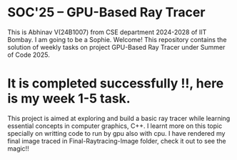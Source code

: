 # SOC'25 – GPU-Based Ray Tracer

This is Abhinav V(24B1007) from CSE department 2024-2028 of IIT Bombay. I am going to be a Sophie.
Welcome! This repository contains the solution of weekly tasks on project GPU-Based Ray Tracer under Summer of Code 2025.

# It is completed successfully !!, here is my week 1-5 task.
This project is aimed at exploring and build a basic ray tracer while learning essential concepts in computer graphics, C++. I learnt more on this
topic specially on writting code to run by gpu also with cpu. I have rendered my final image traced in Final-Raytracing-Image folder, check it
out to see the magic!!

